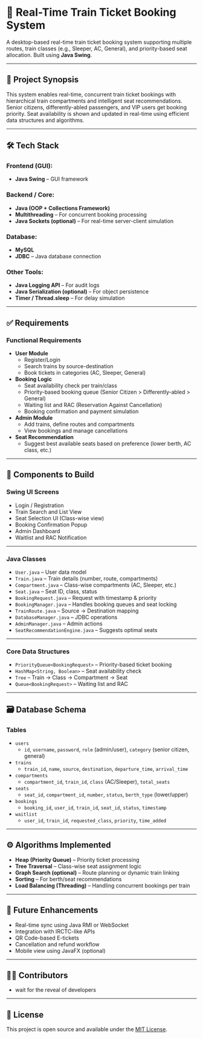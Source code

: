 # 🚆 Real-Time Train Ticket Booking System

A desktop-based real-time train ticket booking system supporting multiple routes, train classes (e.g., Sleeper, AC, General), and priority-based seat allocation. Built using **Java Swing**.

---

## 📌 Project Synopsis

This system enables real-time, concurrent train ticket bookings with hierarchical train compartments and intelligent seat recommendations. Senior citizens, differently-abled passengers, and VIP users get booking priority. Seat availability is shown and updated in real-time using efficient data structures and algorithms.

---

## 🛠️ Tech Stack

### Frontend (GUI):
- **Java Swing** – GUI framework

### Backend / Core:
- **Java (OOP + Collections Framework)**
- **Multithreading** – For concurrent booking processing
- **Java Sockets (optional)** – For real-time server-client simulation

### Database:
- **MySQL**
- **JDBC** – Java database connection

### Other Tools:
- **Java Logging API** – For audit logs
- **Java Serialization (optional)** – For object persistence
- **Timer / Thread.sleep** – For delay simulation

---

## ✅ Requirements

### Functional Requirements
- **User Module**
  - Register/Login
  - Search trains by source-destination
  - Book tickets in categories (AC, Sleeper, General)
- **Booking Logic**
  - Seat availability check per train/class
  - Priority-based booking queue (Senior Citizen > Differently-abled > General)
  - Waiting list and RAC (Reservation Against Cancellation)
  - Booking confirmation and payment simulation
- **Admin Module**
  - Add trains, define routes and compartments
  - View bookings and manage cancellations
- **Seat Recommendation**
  - Suggest best available seats based on preference (lower berth, AC class, etc.)

---

## 🧩 Components to Build

### Swing UI Screens
- Login / Registration
- Train Search and List View
- Seat Selection UI (Class-wise view)
- Booking Confirmation Popup
- Admin Dashboard
- Waitlist and RAC Notification

---

### Java Classes
- `User.java` – User data model
- `Train.java` – Train details (number, route, compartments)
- `Compartment.java` – Class-wise compartments (AC, Sleeper, etc.)
- `Seat.java` – Seat ID, class, status
- `BookingRequest.java` – Request with timestamp & priority
- `BookingManager.java` – Handles booking queues and seat locking
- `TrainRoute.java` – Source → Destination mapping
- `DatabaseManager.java` – JDBC operations
- `AdminManager.java` – Admin actions
- `SeatRecommendationEngine.java` – Suggests optimal seats

---

### Core Data Structures
- `PriorityQueue<BookingRequest>` – Priority-based ticket booking
- `HashMap<String, Boolean>` – Seat availability check
- `Tree` – Train → Class → Compartment → Seat
- `Queue<BookingRequest>` – Waiting list and RAC

---

## 🗃️ Database Schema

### Tables
- `users`
  - `id`, `username`, `password`, `role` (admin/user), `category` (senior citizen, general)
- `trains`
  - `train_id`, `name`, `source`, `destination`, `departure_time`, `arrival_time`
- `compartments`
  - `compartment_id`, `train_id`, `class` (AC/Sleeper), `total_seats`
- `seats`
  - `seat_id`, `compartment_id`, `number`, `status`, `berth_type` (lower/upper)
- `bookings`
  - `booking_id`, `user_id`, `train_id`, `seat_id`, `status`, `timestamp`
- `waitlist`
  - `user_id`, `train_id`, `requested_class`, `priority`, `time_added`

---

## ⚙️ Algorithms Implemented
- **Heap (Priority Queue)** – Priority ticket processing
- **Tree Traversal** – Class-wise seat assignment logic
- **Graph Search (optional)** – Route planning or dynamic train linking
- **Sorting** – For berth/seat recommendations
- **Load Balancing (Threading)** – Handling concurrent bookings per train

---

## 🧪 Future Enhancements
- Real-time sync using Java RMI or WebSocket
- Integration with IRCTC-like APIs
- QR Code-based E-tickets
- Cancellation and refund workflow
- Mobile view using JavaFX (optional)

---

## 🧑‍💻 Contributors
- wait for the reveal of developers

---

## 📄 License
This project is open source and available under the [MIT License](LICENSE).
